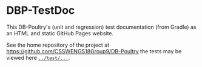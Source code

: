 # DBP-TestDoc

This DB-Poultry's (unit and regression) test documentation (from Gradle) as an HTML and static GitHub Pages website.

See the home repository of the project at https://github.com/CSSWENGS18Group9/DB-Poultry the tests may be viewed here [`../test/...`](https://github.com/CSSWENGS18Group9/DB-Poultry/tree/main/app/src/test/kotlin/org/db_poultry/db).
